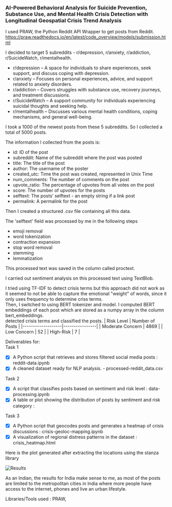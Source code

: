 ### AI-Powered Behavioral Analysis for Suicide Prevention, Substance Use, and Mental Health Crisis Detection with Longitudinal Geospatial Crisis Trend Analysis

I used  PRAW, the Python Reddit API Wrapper to get posts from Reddit.    
https://praw.readthedocs.io/en/latest/code_overview/models/submission.html   

I decided to target 5 subreddits - r/depression, r/anxiety, r/addiction, r/SuicideWatch, r/mentalhealth.  
- r/depression – A space for individuals to share experiences, seek support, and discuss coping with depression.  
- r/anxiety – Focuses on personal experiences, advice, and support related to anxiety disorders.  
- r/addiction – Covers struggles with substance use, recovery journeys, and treatment discussions.  
- r/SuicideWatch – A support community for individuals experiencing suicidal thoughts and seeking help.  
- r/mentalhealth – Discusses various mental health conditions, coping mechanisms, and general well-being.  

I took a 1000 of the newest posts from these 5 subreddits. So I collected a total of 5000 posts.    

The information I collected from the posts is: 
- id: ID of the post  
- subreddit: Name of the subreddit where the post was posted  
- title: The title of the post  
- author: The username of the poster  
- created_utc: Time the post was created, represented in Unix Time  
- num_comments: The number of comments on the post  
- upvote_ratio: The percentage of upvotes from all votes on the post  
- score: The number of upvotes for the posts  
- selftext: The posts’ selftext - an empty string if a link post  
- permalink: A permalink for the post   

Then I created a structured .csv file containing all this data.  

The 'selftext' field was processed by me in the following steps 
- emoji removal
- word tokenization
- contraction expansion
- stop word removal
- stemming
- lemmatization   
  
This processed text was saved in the column called proctext.   

I carried out sentiment analysis on this processed text using TextBlob.   

I tried using TF-IDF to detect crisis terms but this approach did not work as it seemed to not be able to capture the emotional "weight" of words, since it only uses frequency to determine criss terms.  
Then, I switched to using BERT tokenizer and model. I computed BERT embeddings of each post which are stored as a numpy array in the column bert_embeddings.  
detected crisis terms and classified the posts.
| Risk Level        | Number of Posts |
|-------------------|----------------|
| Moderate Concern | 4869           |
| Low Concern      | 52             |
| High-Risk        | 7              |

Deliverables for:  
Task 1  
- [x]  A Python script that retrieves and stores filtered social media posts : reddit-data.ipynb
- [x]  A cleaned dataset ready for NLP analysis. - processed-reddit_data.csv

Task 2
- [x] A script that classifies posts based on sentiment and risk level : data-processing.ipynb
- [x] A table or plot showing the distribution of posts by sentiment and risk category :

Task 3
- [x] A Python script that geocodes posts and generates a heatmap of crisis discussions : crisis-geoloc-mapping.ipynb
- [x] A visualization of regional distress patterns in the dataset : crisis_heatmap.html

Here is the plot generated after extracting the locations using the stanza library

![Results](https://github.com/user-attachments/assets/c296bc0e-2726-4b37-9c6b-974ecb9c65e5)

As an Indian, the results for India make sense to me, as most of the posts are limited to the metropolitan cities in India where more people have access to the internet, phones and live an urban lifestyle.

Libraries/Tools used : PRAW, 
